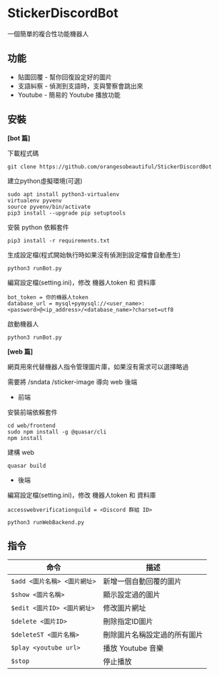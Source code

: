 # StickerDiscordBot
一個簡單的複合性功能機器人

## 功能
* 貼圖回覆 - 幫你回復設定好的圖片
* 支語糾察 - 偵測到支語時，支與警察會跳出來
* Youtube - 簡易的 Youtube 播放功能

## 安裝
**[bot 篇]**

下載程式碼
```
git clone https://github.com/orangesobeautiful/StickerDiscordBot
```
建立python虛擬環境(可選)
```
sudo apt install python3-virtualenv
virtualenv pyvenv
source pyvenv/bin/activate
pip3 install --upgrade pip setuptools
```
安裝 python 依賴套件
```
pip3 install -r requirements.txt
```
生成設定檔(程式開始執行時如果沒有偵測到設定檔會自動產生)
```
python3 runBot.py
```
編寫設定檔(setting.ini)，修改 機器人token 和 資料庫

`bot_token = 你的機器人token`  
`database_url = mysql+pymysql://<user_name>:<password>@<ip_address>/<database_name>?charset=utf8`

啟動機器人
```
python3 runBot.py
```
  
**[web 篇]**

網頁用來代替機器人指令管理圖片庫，如果沒有需求可以選擇略過

需要將 /sndata /sticker-image 導向 web 後端 

* 前端

安裝前端依賴套件
```
cd web/frontend
sudo npm install -g @quasar/cli
npm install
```
建構 web
```
quasar build
```
* 後端

編寫設定檔(setting.ini)，修改 機器人token 和 資料庫

`accesswebverificationguild = <Discord 群組 ID>`  


```
python3 runWebBackend.py
```
## 指令

| 命令 | 描述
|---------|-------------|
| `$add <圖片名稱> <圖片網址>` | 新增一個自動回覆的圖片 |
| `$show <圖片名稱>` | 顯示設定過的圖片 |
| `$edit <圖片ID> <圖片網址>` | 修改圖片網址 |
| `$delete <圖片ID>` | 刪除指定ID圖片 |
| `$deleteST <圖片名稱>` | 刪除圖片名稱設定過的所有圖片 |
| `$play <youtube url>` | 播放 Youtube 音樂 |
| `$stop` | 停止播放 |
